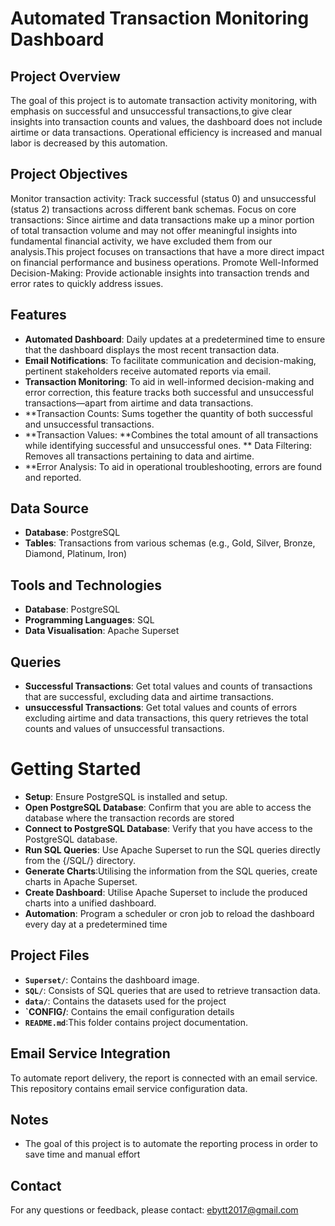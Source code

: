# Automated Transaction Monitoring Dashboard

## Project Overview
The goal of this project is to automate transaction activity monitoring, with emphasis on successful and unsuccessful transactions,to give clear insights into transaction counts and values, the dashboard does not include airtime or data transactions. Operational efficiency is increased and manual labor is decreased by this automation.

## Project Objectives
Monitor transaction activity: Track successful (status 0) and unsuccessful (status 2) transactions across different bank schemas.
Focus on core transactions: Since airtime and data transactions make up a minor portion of total transaction volume and may not offer meaningful insights into fundamental financial activity, we have excluded them from our analysis.This project focuses on transactions that have a more direct impact on financial performance and business operations.
Promote Well-Informed Decision-Making: Provide actionable insights into transaction trends and error rates to quickly address issues.

## Features
- **Automated Dashboard**: Daily updates at a predetermined time to ensure that the dashboard displays the most recent transaction data.
- **Email Notifications**: To facilitate communication and decision-making, pertinent stakeholders receive automated reports via email.
- **Transaction Monitoring**: To aid in well-informed decision-making and error correction, this feature tracks both successful and unsuccessful transactions—apart from airtime and data transactions.
- **Transaction Counts: Sums together the quantity of both successful and unsuccessful transactions.
- **Transaction Values: **Combines the total amount of all transactions while identifying successful and unsuccessful ones.
** Data Filtering: Removes all transactions pertaining to data and airtime.
- **Error Analysis: To aid in operational troubleshooting, errors are found and reported.

## Data Source
- **Database**: PostgreSQL
- **Tables**: Transactions from various schemas (e.g., Gold, Silver, Bronze, Diamond, Platinum, Iron)

## Tools and Technologies
- **Database**: PostgreSQL
- **Programming Languages**: SQL
- **Data Visualisation**: Apache Superset

## Queries
- **Successful Transactions**: Get total values and counts of transactions that are successful, excluding data and airtime transactions.
- **unsuccessful Transactions**: Get total values and counts of errors excluding airtime and data transactions, this query retrieves the total counts and values of unsuccessful transactions.

# Getting Started
- **Setup**: Ensure PostgreSQL is installed and setup.
- **Open PostgreSQL Database**: Confirm that you are able to access the database where the transaction records are stored
- **Connect to PostgreSQL Database**: Verify that you have access to the PostgreSQL database.
- **Run SQL Queries**:  Use Apache Superset to run the SQL queries directly from the {/SQL/} directory.
- **Generate Charts**:Utilising the information from the SQL queries, create charts in Apache Superset.
- **Create Dashboard**: Utilise Apache Superset to include the produced charts into a unified dashboard.
- **Automation**: Program a scheduler or cron job to reload the dashboard every day at a predetermined time

## Project Files
- **`Superset/`**: Contains the dashboard image.
- **`SQL/`**: Consists of SQL queries that are used to retrieve transaction data.
- **`data/`**: Contains the datasets used for the project
- **`CONFIG/**: Contains the email configuration details
- **`README.md`**:This folder contains project documentation.

## Email Service Integration
To automate report delivery, the report is connected with an email service. This repository contains email service configuration data.

## Notes
- The goal of this project is to automate the reporting process in order to save time and manual effort

## Contact
For any questions or feedback, please contact: ebytt2017@gmail.com